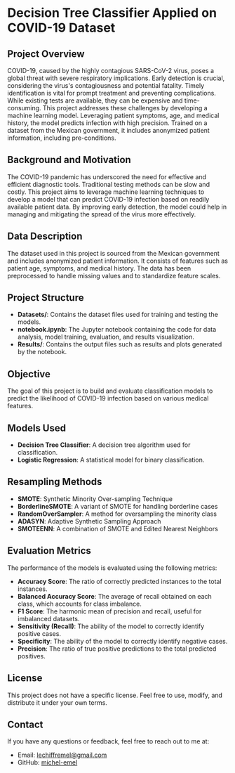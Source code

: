 # Decision Tree Classifier Applied on COVID-19 Dataset

## Project Overview

COVID-19, caused by the highly contagious SARS-CoV-2 virus, poses a global threat with severe respiratory implications. Early detection is crucial, considering the virus's contagiousness and potential fatality. Timely identification is vital for prompt treatment and preventing complications. While existing tests are available, they can be expensive and time-consuming. This project addresses these challenges by developing a machine learning model. Leveraging patient symptoms, age, and medical history, the model predicts infection with high precision. Trained on a dataset from the Mexican government, it includes anonymized patient information, including pre-conditions.

## Background and Motivation

The COVID-19 pandemic has underscored the need for effective and efficient diagnostic tools. Traditional testing methods can be slow and costly. This project aims to leverage machine learning techniques to develop a model that can predict COVID-19 infection based on readily available patient data. By improving early detection, the model could help in managing and mitigating the spread of the virus more effectively.

## Data Description

The dataset used in this project is sourced from the Mexican government and includes anonymized patient information. It consists of features such as patient age, symptoms, and medical history. The data has been preprocessed to handle missing values and to standardize feature scales.

## Project Structure

- **Datasets/**: Contains the dataset files used for training and testing the models.
- **notebook.ipynb**: The Jupyter notebook containing the code for data analysis, model training, evaluation, and results visualization.
- **Results/**: Contains the output files such as results and plots generated by the notebook.

## Objective

The goal of this project is to build and evaluate classification models to predict the likelihood of COVID-19 infection based on various medical features.

## Models Used

- **Decision Tree Classifier**: A decision tree algorithm used for classification.
- **Logistic Regression**: A statistical model for binary classification.

## Resampling Methods

- **SMOTE**: Synthetic Minority Over-sampling Technique
- **BorderlineSMOTE**: A variant of SMOTE for handling borderline cases
- **RandomOverSampler**: A method for oversampling the minority class
- **ADASYN**: Adaptive Synthetic Sampling Approach
- **SMOTEENN**: A combination of SMOTE and Edited Nearest Neighbors

## Evaluation Metrics

The performance of the models is evaluated using the following metrics:
- **Accuracy Score**: The ratio of correctly predicted instances to the total instances.
- **Balanced Accuracy Score**: The average of recall obtained on each class, which accounts for class imbalance.
- **F1 Score**: The harmonic mean of precision and recall, useful for imbalanced datasets.
- **Sensitivity (Recall)**: The ability of the model to correctly identify positive cases.
- **Specificity**: The ability of the model to correctly identify negative cases.
- **Precision**: The ratio of true positive predictions to the total predicted positives.

## License

This project does not have a specific license. Feel free to use, modify, and distribute it under your own terms.



## Contact

If you have any questions or feedback, feel free to reach out to me at:
- Email: lechiffremel@gmail.com
- GitHub: [michel-emel](https://github.com/michel-emel)

